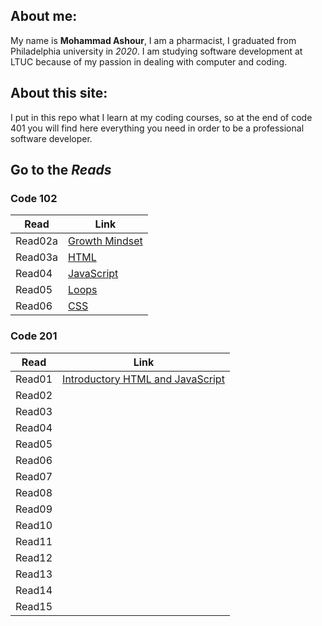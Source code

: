 ## About me:
My name is **Mohammad Ashour**, I am a pharmacist, I graduated from Philadelphia university in *2020*.
I am studying software development at LTUC because of my passion in dealing with computer and coding.

## About this site:
I put in this repo what I learn at my coding courses, so at the end of code 401 you will find here everything you need in order to be a professional software developer. 

## Go to the *Reads*

### Code 102

|Read       |Link       |
|-----------|-----------|
|Read02a     |[Growth Mindset](102/Lab02a.md)|
|Read03a    |[HTML](102/Read03a.md)|
|Read04     |[JavaScript](102/Read04.md)|
|Read05     |[Loops](102/Read05.md)
|Read06     |[CSS](102/Read06.md)|

### Code 201

|Read       |Link       |
|-----------|-----------|
|Read01     |[Introductory HTML and JavaScript](201/Read01.md)|
|Read02     |[](201/read02.md)|
|Read03     |[](201/read03.md)|
|Read04     |[](201/read04.md)|
|Read05     |[](201/read05.md)|
|Read06     |[](201/read06.md)|
|Read07     |[](201/read07.md)|
|Read08     |[](201/read08.md)|
|Read09     |[](201/read09.md)|
|Read10     |[](201/read10.md)|
|Read11     |[](201/read11.md)|
|Read12     |[](201/read12.md)|
|Read13     |[](201/read13.md)|
|Read14     |[](201/read14.md)|
|Read15     |[](201/read15.md)|